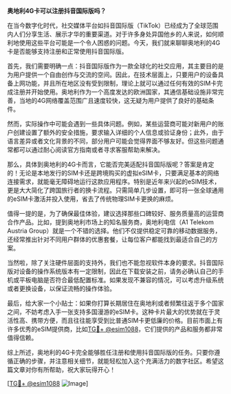 **奥地利4G卡可以注册抖音国际版吗？**

在当今数字化时代，社交媒体平台如抖音国际版（TikTok）已经成为了全球范围内人们分享生活、展示才华的重要渠道。对于许多身处异国他乡的人来说，如何顺利地使用这些平台可能是一个令人困惑的问题。今天，我们就来聊聊奥地利的4G卡是否能够支持注册和正常使用抖音国际版。

首先，我们需要明确一点：抖音国际版作为一款全球化的社交应用，其主要目的是为用户提供一个自由创作与交流的空间。因此，在技术层面上，只要用户的设备具备上网功能，并且所在地区没有受到限制，理论上就可以通过任何有效的SIM卡完成注册并开始使用。奥地利作为一个高度发达的欧洲国家，其通信基础设施非常完善，当地的4G网络覆盖范围广且速度较快，这无疑为用户提供了良好的基础条件。

然而，实际操作中可能会遇到一些具体问题。例如，某些运营商可能对新用户的账户创建设置了额外的安全措施，要求输入详细的个人信息或验证身份；此外，由于语言差异或者文化背景的不同，部分用户可能会觉得界面不够友好。但这些问题通常都可以通过耐心阅读官方指南或者寻求客服帮助来解决。

那么，具体到奥地利的4G卡而言，它能否完美适配抖音国际版呢？答案是肯定的！无论是本地发行的SIM卡还是跨境购买的虚拟eSIM卡，只要满足基本的网络连接需求，就能毫无障碍地运行这款应用程序。特别是近年来兴起的eSIM技术，更是大大简化了跨国旅行者的换卡流程。只需简单几步设置，即可将一张全球通用的eSIM卡激活并投入使用，省去了传统物理SIM卡更换的麻烦。

值得一提的是，为了确保最佳体验，建议选择那些口碑较好、服务质量高的运营商合作产品。比如，提到奥地利市场上的知名服务商，奥地利电信（A1 Telekom Austria Group）就是一个不错的选择。他们不仅提供稳定可靠的移动数据服务，还经常推出针对不同用户群体的优惠套餐，让每位客户都能找到最适合自己的方案。

当然啦，除了关注硬件层面的支持外，我们也不能忽视软件本身的要求。抖音国际版对设备的操作系统版本有一定限制，因此在下载安装之前，请务必确认自己的手机或平板电脑是否符合最低配置标准。如果发现不兼容的情况，可以考虑升级系统或者更换设备，以保证流畅的操作体验。

最后，给大家一个小贴士：如果你打算长期居住在奥地利或者频繁往返于多个国家之间，不妨考虑入手一张支持多国漫游的eSIM卡。这种卡片最大的优势就在于灵活性高、携带方便，而且往往能享受到比普通SIM卡更低廉的价格。目前市面上有许多优秀的eSIM提供商，比如[TG💪+ @esim1088](https://t.me/s/esim1088)，它们提供的产品和服务都非常值得信赖。

综上所述，奥地利的4G卡完全能够胜任注册和使用抖音国际版的任务。只要你遵循正确的步骤，并注意相关细节，就能轻松加入这个充满活力的数字社区。希望这篇文章对你有所帮助，祝大家玩得开心！

[[TG💪+ @esim1088](https://t.me/s/esim1088) ![Image](https://i.postimg.cc/4NQfJmqS/Snipaste-2025-05-13-00-14-12.png)]